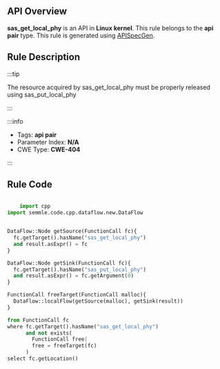 ---
---


## API Overview
**sas_get_local_phy** is an API in **Linux kernel**. This rule belongs to the **api pair** type. This rule is generated using [APISpecGen](../../tools/APISpecGen).
## Rule Description

:::tip

The resource acquired by sas_get_local_phy must be properly released using sas_put_local_phy

:::

:::info

- Tags: **api pair**
- Parameter Index: **N/A**
- CWE Type: **CWE-404**

:::

## Rule Code
```python

    import cpp
import semmle.code.cpp.dataflow.new.DataFlow


DataFlow::Node getSource(FunctionCall fc){
  fc.getTarget().hasName("sas_get_local_phy")
  and result.asExpr() = fc
}

DataFlow::Node getSink(FunctionCall fc){
  fc.getTarget().hasName("sas_put_local_phy")
  and result.asExpr() = fc.getArgument(0)
}

FunctionCall freeTarget(FunctionCall malloc){
  DataFlow::localFlow(getSource(malloc), getSink(result))
}

from FunctionCall fc
where fc.getTarget().hasName("sas_get_local_phy")
      and not exists(
        FunctionCall free| 
        free = freeTarget(fc)
      )
select fc.getLocation()

    
```